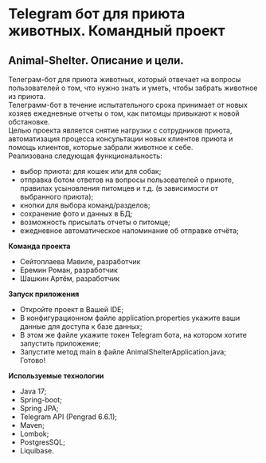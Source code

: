 <h1>Telegram бот для приюта животных. Командный проект </h1>
<h2>Animal-Shelter. Описание и цели.</h2>
Телеграм-бот для приюта животных, который отвечает на вопросы пользователей о том, что нужно знать и уметь, чтобы забрать животное из приюта. 
<br>
Телеграмм-бот в течение испытательного срока принимает от новых хозяев ежедневные отчеты о том, как питомцы привыкают к новой обстановке.
<br>
Целью проекта является снятие нагрузки с сотрудников приюта, автоматизация процесса консультации новых клиентов приюта и помощь клиентов, которые забрали животное к себе.
<br>
Реализована следующая функциональность:

* выбор приюта: для кошек или для собак;
* отправка ботом ответов на вопросы пользователей о приюте, правилах усыновления питомцев и т.д. (в зависимости от выбранного приюта);
* кнопки для выбора команд/разделов;
* сохранение фото и данных в БД;
* возможность присылать отчеты о питомце;
* ежедневное автоматическое напоминание об отправке отчёта;

**Команда проекта**
* Сейтоплаева Мавиле, разработчик
* Еремин Роман, разработчик
* Шашкин Артём, разработчик

**Запуск приложения**
* Откройте проект в Вашей IDE;
* В конфигурационном файле application.properties укажите ваши данные для доступа к базе данных;
* В этом же файле укажите токен Telegram бота, на котором хотите запустить приложение;
* Запустите метод main в файле AnimalShelterApplication.java; <br>
Готово!<br>


**Используемые технологии**
* Java 17;
* Spring-boot;
* Spring JPA;
* Telegram API (Pengrad 6.6.1);
* Maven;
* Lombok;
* PostgresSQL;
* Liquibase.
